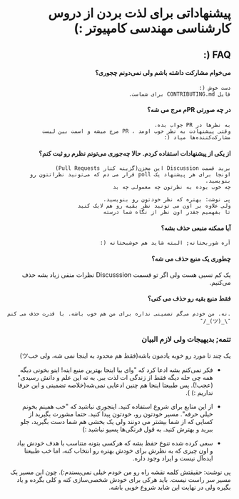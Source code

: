 <div dir="rtl">

# پیشنهاداتی برای لذت بردن از دروس کارشناسی مهندسی کامپیوتر :)

## FAQ (:
#### می‌خوام مشارکت داشته باشم ولی نمی‌دونم چجوری؟
    دست خوش (:
    فایل CONTRIBUTING.md برای شماست.

#### در چه صورتی PRم مرج می شه؟
    به نظرها در PR جواب بده.
    وقتی پیشنهادت به نظر خوب اومد ، PR مرج میشه و اسمت بین لیست مشارکت‌کننده‌ها میاد (:

#### از یکی از پیشنهادات استفاده کردم. حالا چه‌جوری می‌تونم نظرم رو ثبت کنم؟ 
    برید قسمت Discussion این مخزن(گزینه کنار Pull Requests)
    اونجا برای هر پیشنهاد یک poll قرار می دم که می‌تونید نظراتتون رو بنویسید.
    چه خوب بوده به نظرتون چه معمولی چه بد
    
    پی نوشت: بهتره که نظر خودتون رو بنویسید،
    ولی علاوه بر اون می تونید نظر بقیه رو هم لایک کنید
    تا بفهمیم جقدر اون نظر از نگاه شما درسته

#### آیا ممکنه منبعی حذف بشه؟
    آره شوربختانه; البته شاید هم خوشبختانه (:

#### چطوری یک منبع حذف می شه؟
   یک کم نسبی هست ولی اگر تو قسمت Discusssion نظرات منفی زیاد بشه حذف می‌کنیم.


#### فقط منبع بقیه رو حذف می کنی؟
    .نه. من خودم می‌گم تضمینی نداره برای من هم خوب باشه. با قدرت حذف می کنم ¯\_(ツ)_/¯

### تتمه; بدیهیجات ولی لازم البیان

یک چند تا مورد رو خوبه یادمون باشه(فقط هم محدود به اینجا نمی شه، ولی خبツ)

- فکر نمی‌کنم بشه ادعا کرد که "وای بیا اینجا بهترین منبع اینه! اینو بخونی دیگه همه چی حله دیگه فقط از زندگی ات لذت ببر. به ته این علم و دانش رسیدی"(عجب!). پس طبیعتا اینجا هم چنین ادعایی نمی‌شه(خلاصه تضمینی و این حرفا نداریم :) ).

- از این منابع برای شروع استفاده کنید. اینجوری نباشید که "خب همینم بخونم خیلی حرفه". مسیر خودتون رو، خودتون پیدا کنید. حتما مشورت بگیرید از کسایی که از شما بیشتر می دونند ولی یک بخشی هم شما دست بگیرید، جلو ببرید و بهترش کنید. به قول فرنگی‌ها پسیو نباشید :)

- سعی کرده شده تنوع حفظ بشه که هر‌کسی بتونه متناسب با هدف خودش بیاد و اون چیزی که به نظرش برای خودش بهتره رو انتخاب کنه، اما خب طبیعتا ایده‌آل نیست و ایراد وجود داره.


پی نوشت: حقیقتش کلمه نقشه راه رو من خودم خیلی نمی‌پسندم:). چون این مسیر یک مسیر سر راست نیست. باید هرکی برای خودش شخصی‌سازی کنه و کلی بگرده و یاد بگیره ولی در نهایت این شاید شروع خوبی باشه.

</div>
